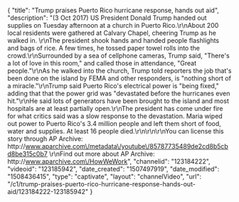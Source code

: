 {
    "title": "Trump praises Puerto Rico hurricane response, hands out aid",
    "description": "(3 Oct 2017) US President Donald Trump handed out supplies on Tuesday afternoon at a church in Puerto Rico.\r\nAbout 200 local residents were gathered at Calvary Chapel, cheering Trump as he walked in. \r\nThe president shook hands and handed people flashlights and bags of rice. A few times, he tossed paper towel rolls into the crowd.\r\nSurrounded by a sea of cellphone cameras, Trump said, \"There's a lot of love in this room,\" and called those in attendance, \"Great people.\"\r\nAs he walked into the church, Trump told reporters the job that's been done on the island by FEMA and other responders, is \"nothing short of a miracle.\"\r\nTrump said Puerto Rico's electrical power is \"being fixed,\" adding that that the power grid was \"devastated before the hurricanes even hit.\"\r\nHe said lots of generators have been brought to the island and most hospitals are at least partially open.\r\nThe president has come under fire for what critics said was a slow response to the devastation. Maria wiped out power to Puerto Rico's 3.4 million people and left them short of food, water and supplies. At least 16 people died.\r\n\r\n\r\nYou can license this story through AP Archive: http:\/\/www.aparchive.com\/metadata\/youtube\/85787735489de2cd8b5cbd8be315c0b7 \r\nFind out more about AP Archive: http:\/\/www.aparchive.com\/HowWeWork",
    "channelid": "123184222",
    "videoid": "123185942",
    "date_created": "1507497919",
    "date_modified": "1508436415",
    "type": "captivate",
    "layout": "channelVideo",
    "url": "\/c1\/trump-praises-puerto-rico-hurricane-response-hands-out-aid\/123184222-123185942"
}